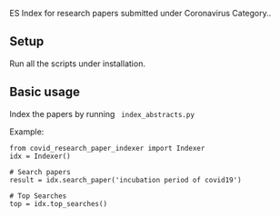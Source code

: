 ES Index for research papers submitted under Coronavirus Category..

## Setup
Run all the scripts under installation.

## Basic usage

Index the papers by running ``` index_abstracts.py```


Example:
```buildoutcfg
from covid_research_paper_indexer import Indexer
idx = Indexer()

# Search papers
result = idx.search_paper('incubation period of covid19')

# Top Searches
top = idx.top_searches()
```

